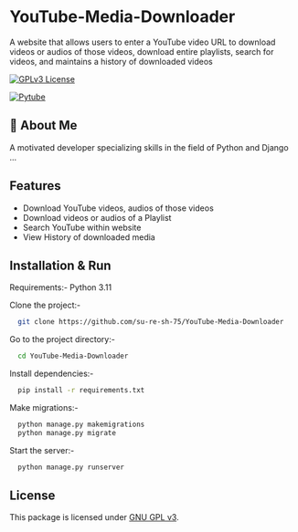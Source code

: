 
# YouTube-Media-Downloader

A website that allows users to enter a YouTube video URL to download videos or audios of those videos, download entire playlists, search for videos, and maintains a history of downloaded videos




[![GPLv3 License](https://img.shields.io/badge/License-GPL%20v3-blue.svg)](https://opensource.org/license/gpl-3-0/) 

[![Pytube](https://img.shields.io/badge/Pytube-reference-blue.svg)](https://github.com/pytube/pytube/)



## 🚀 About Me
A motivated developer specializing skills in the field of Python and Django ...


## Features

- Download YouTube videos, audios of those videos
- Download videos or audios of a Playlist
- Search YouTube within website
- View History of downloaded media


## Installation & Run 
Requirements:- Python 3.11  

Clone the project:-

```bash
  git clone https://github.com/su-re-sh-75/YouTube-Media-Downloader
```

Go to the project directory:-

```bash
  cd YouTube-Media-Downloader
```

Install dependencies:-

```bash
  pip install -r requirements.txt
```

Make migrations:-

```bash
  python manage.py makemigrations
  python manage.py migrate
```
Start the server:-

```bash
  python manage.py runserver
```


## License
This package is licensed under
[GNU GPL v3](https://choosealicense.com/licenses/gpl-3.0/).

